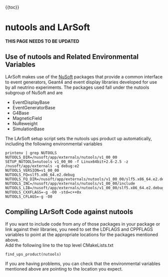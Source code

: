 {{toc}}

# nutools and LArSoft

**THIS PAGE NEEDS TO BE UPDATED**

## Use of nutools and Related Environmental Variables

LArSoft makes use of the [NuSoft](https://cdcvs.fnal.gov/redmine/projects/nusoftart/wiki) packages that provide a common interface to event generators, Geant4 and event display libraries developed for use by all neutrino experiments. The packages used fall under the nutools subgroup of NuSoft and are

-   EventDisplayBase
-   EventGeneratorBase
-   G4Base
-   MagneticField
-   NuReweight
-   SimulationBase

The LArSoft setup script sets the nutools ups product up automatically, including the following environmental variables

    printenv | grep NUTOOLS
    NUTOOLS_DIR=/nusoft/app/externals/nutools/v1_00_00
    SETUP_NUTOOLS=nutools v1_00_00 -f Linux64bit+2.6-2.5 -z /nusoft/app/externals -q debug:e2
    NUTOOLS_VERSION=v1_00_00
    NUTOOLS_FQ=slf5.x86_64.e2.debug
    NUTOOLS_FQ_DIR=/nusoft/app/externals/nutools/v1_00_00/slf5.x86_64.e2.debug
    NUTOOLS_INC=/nusoft/app/externals/nutools/v1_00_00/include
    NUTOOLS_LIB=/nusoft/app/externals/nutools/v1_00_00/slf5.x86_64.e2.debug/lib
    NUTOOLS_CXXFLAGS=-g -O0 -std=c++0x
    NUTOOLS_CFLAGS=-g -O0

## Compiling LArSoft Code against nutools

If you want to include code from any of those packages in your package or link against their libraries, you need to set the LDFLAGS and CPPFLAGS variables to point at the appropriate locations for the packages mentioned above.  
Add the following line to the top level CMakeLists.txt

    find_ups_product(nutools)

If you are having problems, you can check that the environmental variables mentioned above are pointing to the location you expect.
